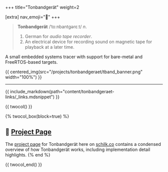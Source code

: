 +++
title="Tonbandgerät"
weight=2

[extra]
nav_emoji="📼"
+++

> **Tonbandgerät** /ˈtoːnbantɡərɛːt/ _n_.
>
> 1) German for _audio tape recorder_.
> 2) An electrical device for recording sound on magnetic tape for playback at a later time.

A small embedded systems tracer with support for bare-metal and FreeRTOS-based targets.

{{ centered_img(src="/projects/tonbandgeraet/tband_banner.png" width="100%") }}

---

{{ include_markdown(path="content/tonbandgeraet-links/_links.mdsnippet") }}


{{ twocol() }}

{% twocol_box(block=true) %}
## 📃 [Project Page](/projects/tonbandgeraet)
The [project page](/projects/tonbandgeraet/) for Tonbandgerät here on [schilk.co](https://schilk.co) contains a condensed overview of how Tonbandgerät works,
including implementation detail highlights.
{% end %}

{{ twocol_end() }}
